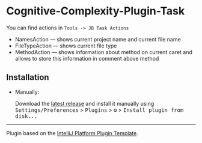 # Cognitive-Complexity-Plugin-Task

<!-- Plugin description -->
You can find actions in `Tools -> JB Task Actions`
- NamesAction — shows current project name and current file name
- FileTypeAction — shows current file type
- MethodAction — shows information about method on current caret and allows to store this information in comment above method
<!-- Plugin description end -->

## Installation

- Manually:

  Download the [latest release](https://github.com/KaperD/Cognitive-Complexity-Plugin-Task/releases/latest) and install it manually using
  <kbd>Settings/Preferences</kbd> > <kbd>Plugins</kbd> > <kbd>⚙️</kbd> > <kbd>Install plugin from disk...</kbd>


---
Plugin based on the [IntelliJ Platform Plugin Template][template].

[template]: https://github.com/JetBrains/intellij-platform-plugin-template
